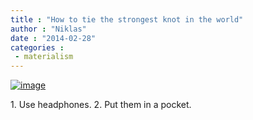 ```yaml
---
title : "How to tie the strongest knot in the world"
author : "Niklas"
date : "2014-02-28"
categories : 
 - materialism
---
```


[![image](https://niklasblog.com/wp-content/wpid-2014-02-28-07.18.42-1.jpg.jpeg "Knotville")](https://niklasblog.com/wp-content/wpid-2014-02-28-07.18.42-1.jpg.jpeg)

1\. Use headphones. 2. Put them in a pocket.
